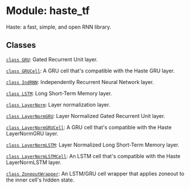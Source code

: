 <div itemscope itemtype="http://developers.google.com/ReferenceObject">
<meta itemprop="name" content="haste_tf" />
<meta itemprop="path" content="Stable" />
</div>

# Module: haste_tf



Haste: a fast, simple, and open RNN library.



## Classes

[`class GRU`](./haste_tf/GRU.md): Gated Recurrent Unit layer.

[`class GRUCell`](./haste_tf/GRUCell.md): A GRU cell that's compatible with the Haste GRU layer.

[`class IndRNN`](./haste_tf/IndRNN.md): Independently Recurrent Neural Network layer.

[`class LSTM`](./haste_tf/LSTM.md): Long Short-Term Memory layer.

[`class LayerNorm`](./haste_tf/LayerNorm.md): Layer normalization layer.

[`class LayerNormGRU`](./haste_tf/LayerNormGRU.md): Layer Normalized Gated Recurrent Unit layer.

[`class LayerNormGRUCell`](./haste_tf/LayerNormGRUCell.md): A GRU cell that's compatible with the Haste LayerNormGRU layer.

[`class LayerNormLSTM`](./haste_tf/LayerNormLSTM.md): Layer Normalized Long Short-Term Memory layer.

[`class LayerNormLSTMCell`](./haste_tf/LayerNormLSTMCell.md): An LSTM cell that's compatible with the Haste LayerNormLSTM layer.

[`class ZoneoutWrapper`](./haste_tf/ZoneoutWrapper.md): An LSTM/GRU cell wrapper that applies zoneout to the inner cell's hidden state.

